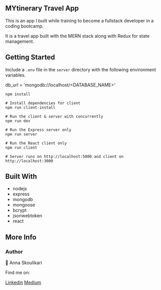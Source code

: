 ## MYtinerary Travel App

This is an app I built while training to become a fullstack developer in a coding bootcamp.

It is a travel app built with the MERN stack along with Redux for state management.

## Getting Started

Include a `.env` file in the `server` directory with the following environment variables.

db_url = 'mongodb://localhost/<DATABASE_NAME>'

```# Install dependencies for server
npm install

# Install dependencies for client
npm run client-install

# Run the client & server with concurrently
npm run dev

# Run the Express server only
npm run server

# Run the React client only
npm run client

# Server runs on http://localhost:5000 and client on http://localhost:3000
```

## Built With

- nodejs
- express
- mongodb
- mongoose
- bcrypt
- jsonwebtoken
- react

## More Info

### Author

:raising_hand: Anna Skoulikari

Find me on:

[Linkedin](https://www.linkedin.com/in/annaskoulikari/ "Linkedin")
[Medium](https://medium.com/anna-skoulikari "Medium")
